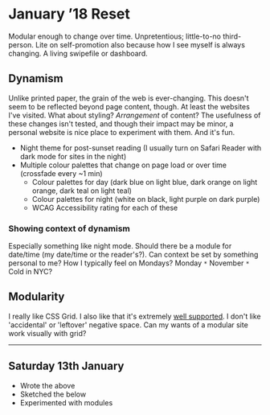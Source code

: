 # January ’18 Reset

Modular enough to change over time. Unpretentious; little-to-no third-person. Lite on self-promotion also because how I see myself is always changing. A living swipefile or dashboard.

## Dynamism
Unlike printed paper, the grain of the web is ever-changing.  This doesn't seem to be reflected beyond page content, though. At least the websites I've visited. What about styling? _Arrangement_ of content? The usefulness of these changes isn't tested, and though their impact may be minor, a personal website is nice place to experiment with them. And it's fun.

- Night theme for post-sunset reading (I usually turn on Safari Reader with dark mode for sites in the night)
- Multiple colour palettes that change on page load or over time (crossfade every ~1 min)
  - Colour palettes for day (dark blue on light blue, dark orange on light orange, dark teal on light teal)
  - Colour palettes for night (white on black, light purple on dark purple)
  - WCAG Accessibility rating for each of these

### Showing context of dynamism
Especially something like night mode. Should there be a module for date/time (my date/time or the reader's?). Can context be set by something personal to me? How I typically feel on Mondays? Monday `*` November `*` Cold in NYC?

## Modularity
I really like CSS Grid. I also like that it's extremely [well supported](https://alistapart.com/article/the-story-of-css-grid-from-its-creators). I don't like 'accidental' or 'leftover' negative space. Can my wants of a modular site work visually with grid?

---

## Saturday 13th January
- Wrote the above
- Sketched the below
- Experimented with modules

